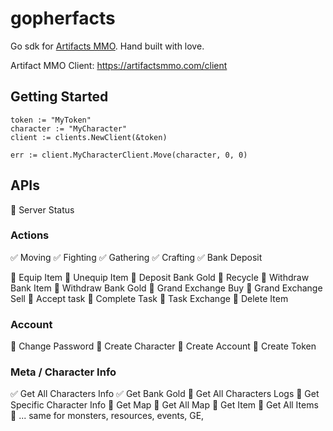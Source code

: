 gopherfacts
===

Go sdk for [Artifacts MMO](https://artifactsmmo.com). Hand built with love.

Artifact MMO Client: https://artifactsmmo.com/client

## Getting Started

```
token := "MyToken"
character := "MyCharacter"
client := clients.NewClient(&token)

err := client.MyCharacterClient.Move(character, 0, 0)
```


## APIs 

🚧 Server Status

### Actions
✅ Moving
✅ Fighting
✅ Gathering
✅ Crafting
✅ Bank Deposit

🚧 Equip Item
🚧 Unequip Item
🚧 Deposit Bank Gold
🚧 Recycle
🚧 Withdraw Bank Item
🚧 Withdraw Bank Gold
🚧 Grand Exchange Buy
🚧 Grand Exchange Sell
🚧 Accept task
🚧 Complete Task
🚧 Task Exchange
🚧 Delete Item


### Account
🚧 Change Password
🚧 Create Character
🚧 Create Account
🚧 Create Token


### Meta / Character Info
✅ Get All Characters Info
✅ Get Bank Gold
🚧 Get All Characters Logs
🚧 Get Specific Character Info
🚧 Get Map
🚧 Get All Map
🚧 Get Item
🚧 Get All Items
🚧 ... same for monsters, resources, events, GE, 

